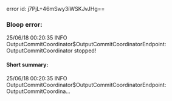 error id: j7PjL+46mSwy3iWSKJvJHg==
### Bloop error:

25/06/18 00:20:35 INFO OutputCommitCoordinator$OutputCommitCoordinatorEndpoint: OutputCommitCoordinator stopped!
#### Short summary: 

25/06/18 00:20:35 INFO OutputCommitCoordinator$OutputCommitCoordinatorEndpoint: OutputCommitCoordina...
